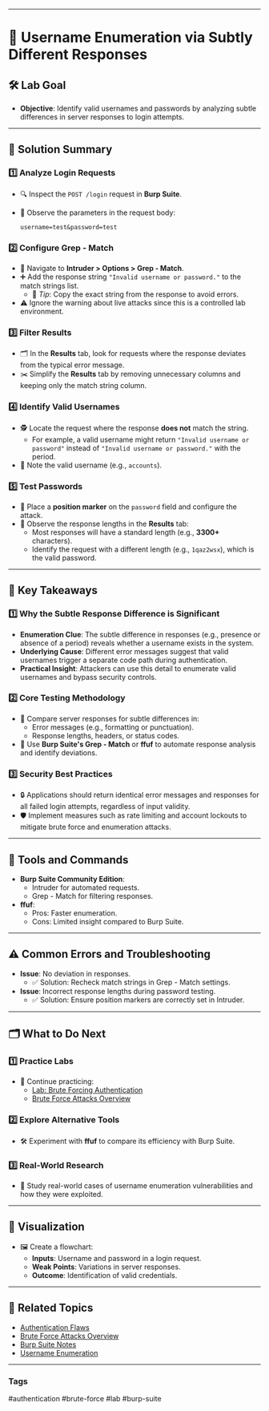
---

# **👤 Username Enumeration via Subtly Different Responses**

## **🛠️ Lab Goal**

- **Objective**: Identify valid usernames and passwords by analyzing subtle differences in server responses to login attempts.

---

## **🚀 Solution Summary**

### **1️⃣ Analyze Login Requests**

- 🔍 Inspect the `POST /login` request in **Burp Suite**.
- 🧪 Observe the parameters in the request body:
    
    ```plaintext
    username=test&password=test
    ```
    

### **2️⃣ Configure Grep - Match**

- 📄 Navigate to **Intruder > Options > Grep - Match**.
- ➕ Add the response string `"Invalid username or password."` to the match strings list.
    - 📝 _Tip_: Copy the exact string from the response to avoid errors.
- ⚠️ Ignore the warning about live attacks since this is a controlled lab environment.

### **3️⃣ Filter Results**

- 🗂️ In the **Results** tab, look for requests where the response deviates from the typical error message.
- ✂️ Simplify the **Results** tab by removing unnecessary columns and keeping only the match string column.

### **4️⃣ Identify Valid Usernames**

- 🕵️ Locate the request where the response **does not** match the string.
    - For example, a valid username might return `"Invalid username or password"` instead of `"Invalid username or password."` with the period.
- 📌 Note the valid username (e.g., `accounts`).

### **5️⃣ Test Passwords**

- 🔄 Place a **position marker** on the `password` field and configure the attack.
- 📏 Observe the response lengths in the **Results** tab:
    - Most responses will have a standard length (e.g., **3300+** characters).
    - Identify the request with a different length (e.g., `1qaz2wsx`), which is the valid password.

---

## **📌 Key Takeaways**

### **1️⃣ Why the Subtle Response Difference is Significant**

- **Enumeration Clue**: The subtle difference in responses (e.g., presence or absence of a period) reveals whether a username exists in the system.
- **Underlying Cause**: Different error messages suggest that valid usernames trigger a separate code path during authentication.
- **Practical Insight**: Attackers can use this detail to enumerate valid usernames and bypass security controls.

### **2️⃣ Core Testing Methodology**

- 🔬 Compare server responses for subtle differences in:
    - Error messages (e.g., formatting or punctuation).
    - Response lengths, headers, or status codes.
- 🧪 Use **Burp Suite's Grep - Match** or **ffuf** to automate response analysis and identify deviations.

### **3️⃣ Security Best Practices**

- 🔒 Applications should return identical error messages and responses for all failed login attempts, regardless of input validity.
- 🛡️ Implement measures such as rate limiting and account lockouts to mitigate brute force and enumeration attacks.

---

## **🧰 Tools and Commands**

- **Burp Suite Community Edition**:
    - Intruder for automated requests.
    - Grep - Match for filtering responses.
- **ffuf**:
    - Pros: Faster enumeration.
    - Cons: Limited insight compared to Burp Suite.

---

## **⚠️ Common Errors and Troubleshooting**

- **Issue**: No deviation in responses.
    - ✅ Solution: Recheck match strings in Grep - Match settings.
- **Issue**: Incorrect response lengths during password testing.
    - ✅ Solution: Ensure position markers are correctly set in Intruder.

---

## **🗂️ What to Do Next**

### **1️⃣ Practice Labs**

- 🔄 Continue practicing:
    - [Lab: Brute Forcing Authentication](https://portswigger.net/web-security/authentication/password-based/lab-brute-forcing-authentication)
    - [Brute Force Attacks Overview](https://portswigger.net/web-security/authentication/password-based/brute-force)

### **2️⃣ Explore Alternative Tools**

- 🛠️ Experiment with **ffuf** to compare its efficiency with Burp Suite.

### **3️⃣ Real-World Research**

- 📖 Study real-world cases of username enumeration vulnerabilities and how they were exploited.

---

## **🧠 Visualization**

- 🖼️ Create a flowchart:
    - **Inputs**: Username and password in a login request.
    - **Weak Points**: Variations in server responses.
    - **Outcome**: Identification of valid credentials.

---

## **🔗 Related Topics**

- [Authentication Flaws](https://portswigger.net/web-security/authentication)
- [Brute Force Attacks Overview](https://portswigger.net/web-security/authentication/password-based/brute-force)
- [Burp Suite Notes](#burp-suite)
- [Username Enumeration](#username-enumeration)

---

### **Tags**

#authentication #brute-force #lab #burp-suite
